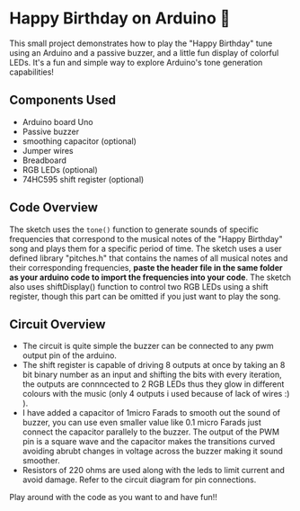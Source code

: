 #  Happy Birthday on Arduino 🎂

This small project demonstrates how to play the "Happy Birthday" tune using an Arduino and a passive buzzer, and a little fun display of colorful LEDs. It's a fun and simple way to explore Arduino's tone generation capabilities!

##  Components Used
- Arduino board Uno
- Passive buzzer
- smoothing capacitor (optional)
- Jumper wires
- Breadboard
- RGB LEDs (optional)
- 74HC595 shift register (optional)

##  Code Overview
The sketch uses the `tone()` function to generate sounds of specific frequencies that correspond to the musical notes of the "Happy Birthday" song and plays them for a specific period of time. 
The sketch uses a user defined library "pitches.h" that contains the names of all musical notes and their corresponding frequencies, **paste the header file in the same folder as your arduino code to import the frequencies into your code**. 
The sketch also uses shiftDisplay() function to control two RGB LEDs using a shift register, though this part can be omitted if you just want to play the song.

## Circuit Overview
- The circuit is quite simple the buzzer can be connected to any pwm output pin of the arduino.
- The shift register is capable of driving 8 outputs at once by taking an 8 bit binary number as an input and shifting the bits with every iteration, the outputs are
  connncected to 2 RGB LEDs thus they glow in different colours with the music (only 4 outputs i used because of lack of wires :) ).
- I have added a capacitor of 1micro Farads to smooth out the sound of buzzer, you can use even smaller value like 0.1 micro Farads just connect the capacitor parallely to the buzzer. The output of the PWM pin is a square wave and the capacitor makes the transitions curved avoiding abrubt changes in voltage across the       buzzer making it sound smoother.
- Resistors of 220 ohms are used along with the leds to limit current and avoid damage.
  Refer to the circuit diagram for pin connections.


Play around with the code as you want to and have fun!!


